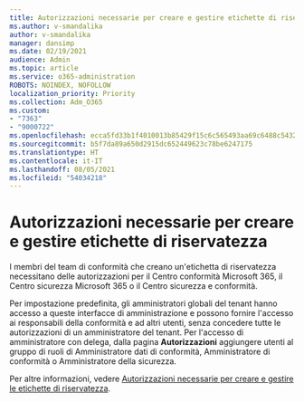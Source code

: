 ```yaml
---
title: Autorizzazioni necessarie per creare e gestire etichette di riservatezza
ms.author: v-smandalika
author: v-smandalika
manager: dansimp
ms.date: 02/19/2021
audience: Admin
ms.topic: article
ms.service: o365-administration
ROBOTS: NOINDEX, NOFOLLOW
localization_priority: Priority
ms.collection: Adm_O365
ms.custom:
- "7363"
- "9000722"
ms.openlocfilehash: ecca5fd33b1f4010013b85429f15c6c565493aa69c6488c5432a7bb29432f738
ms.sourcegitcommit: b5f7da89a650d2915dc652449623c78be6247175
ms.translationtype: HT
ms.contentlocale: it-IT
ms.lasthandoff: 08/05/2021
ms.locfileid: "54034218"
---
```

# <a name="permissions-required-to-create-and-manage-sensitivity-labels"></a>Autorizzazioni necessarie per creare e gestire etichette di riservatezza

I membri del team di conformità che creano un'etichetta di riservatezza necessitano delle autorizzazioni per il Centro conformità Microsoft 365, il Centro sicurezza Microsoft 365 o il Centro sicurezza e conformità.

Per impostazione predefinita, gli amministratori globali del tenant hanno accesso a queste interfacce di amministrazione e possono fornire l'accesso ai responsabili della conformità e ad altri utenti, senza concedere tutte le autorizzazioni di un amministratore del tenant. Per l'accesso di amministratore con delega, dalla pagina **Autorizzazioni** aggiungere utenti al gruppo di ruoli di Amministratore dati di conformità, Amministratore di conformità o Amministratore della sicurezza.

Per altre informazioni, vedere [Autorizzazioni necessarie per creare e gestire le etichette di riservatezza](https://docs.microsoft.com/microsoft-365/compliance/get-started-with-sensitivity-labels).
